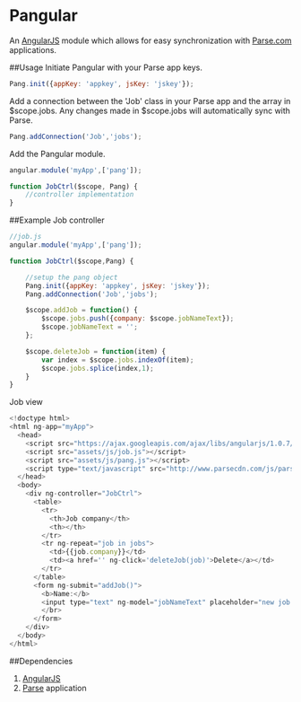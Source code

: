 # Pangular
An [AngularJS](http://www.angularjs.org) module which allows for easy synchronization with [Parse.com](www.parse.com) applications.

##Usage
Initiate Pangular with your Parse app keys.
``` javascript
Pang.init({appKey: 'appkey', jsKey: 'jskey'});
```

Add a connection between the 'Job' class in your Parse app and the array in $scope.jobs. Any changes made in $scope.jobs will automatically sync with Parse.
``` javascript
Pang.addConnection('Job','jobs');
```

Add the Pangular module.
``` javascript
angular.module('myApp',['pang']);

function JobCtrl($scope, Pang) {
	//controller implementation
}
```

##Example
Job controller
``` javascript
//job.js
angular.module('myApp',['pang']);

function JobCtrl($scope,Pang) {

    //setup the pang object
    Pang.init({appKey: 'appkey', jsKey: 'jskey'});
    Pang.addConnection('Job','jobs');

    $scope.addJob = function() {
        $scope.jobs.push({company: $scope.jobNameText});
        $scope.jobNameText = '';
    };

    $scope.deleteJob = function(item) {
        var index = $scope.jobs.indexOf(item);
        $scope.jobs.splice(index,1);
    }
}
```

Job view
``` javascript
<!doctype html>
<html ng-app="myApp">
  <head>
    <script src="https://ajax.googleapis.com/ajax/libs/angularjs/1.0.7/angular.min.js"></script>
    <script src="assets/js/job.js"></script>
    <script src="assets/js/pang.js"></script>
    <script type="text/javascript" src="http://www.parsecdn.com/js/parse-1.0.24.min.js"></script>
  </head>
  <body>
    <div ng-controller="JobCtrl">
      <table>
        <tr>
          <th>Job company</th>
          <th></th>
        </tr>
        <tr ng-repeat="job in jobs">
          <td>{{job.company}}</td>
          <td><a href='' ng-click='deleteJob(job)'>Delete</a></td>
        </tr>
      </table>
      <form ng-submit="addJob()">
        <b>Name:</b>
        <input type="text" ng-model="jobNameText" placeholder="new job name...">
        </br>
      </form>
    </div>
  </body>
</html>
```

##Dependencies
1. [AngularJS](http://www.angularjs.org)
2. [Parse](www.parse.com) application